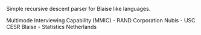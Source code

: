 Simple recursive descent parser for Blaise like languages.

Multimode Interviewing Capability (MMIC) - RAND Corporation
Nubis - USC CESR
Blaise - Statistics Netherlands
